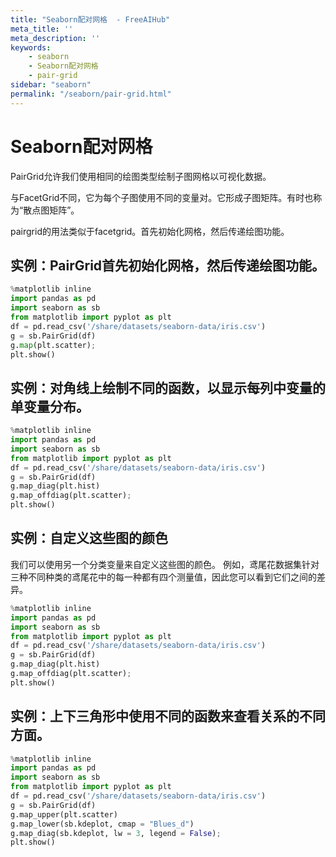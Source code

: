 ```yaml
---
title: "Seaborn配对网格  - FreeAIHub"
meta_title: ''
meta_description: ''
keywords: 
    - seaborn
    - Seaborn配对网格 
    - pair-grid
sidebar: "seaborn"
permalink: "/seaborn/pair-grid.html"
---
```

# Seaborn配对网格

PairGrid允许我们使用相同的绘图类型绘制子图网格以可视化数据。

与FacetGrid不同，它为每个子图使用不同的变量对。它形成子图矩阵。有时也称为“散点图矩阵”。

pairgrid的用法类似于facetgrid。首先初始化网格，然后传递绘图功能。

## 实例：PairGrid首先初始化网格，然后传递绘图功能。

```python
%matplotlib inline
import pandas as pd
import seaborn as sb
from matplotlib import pyplot as plt
df = pd.read_csv('/share/datasets/seaborn-data/iris.csv')
g = sb.PairGrid(df)
g.map(plt.scatter);
plt.show()
```

## 实例：对角线上绘制不同的函数，以显示每列中变量的单变量分布。

```python
%matplotlib inline
import pandas as pd
import seaborn as sb
from matplotlib import pyplot as plt
df = pd.read_csv('/share/datasets/seaborn-data/iris.csv')
g = sb.PairGrid(df)
g.map_diag(plt.hist)
g.map_offdiag(plt.scatter);
plt.show()
```



## 实例：自定义这些图的颜色
我们可以使用另一个分类变量来自定义这些图的颜色。
例如，鸢尾花数据集针对三种不同种类的鸢尾花中的每一种都有四个测量值，因此您可以看到它们之间的差异。

```python
%matplotlib inline
import pandas as pd
import seaborn as sb
from matplotlib import pyplot as plt
df = pd.read_csv('/share/datasets/seaborn-data/iris.csv')
g = sb.PairGrid(df)
g.map_diag(plt.hist)
g.map_offdiag(plt.scatter);
plt.show()
```

## 实例：上下三角形中使用不同的函数来查看关系的不同方面。

```python
%matplotlib inline
import pandas as pd
import seaborn as sb
from matplotlib import pyplot as plt
df = pd.read_csv('/share/datasets/seaborn-data/iris.csv')
g = sb.PairGrid(df)
g.map_upper(plt.scatter)
g.map_lower(sb.kdeplot, cmap = "Blues_d")
g.map_diag(sb.kdeplot, lw = 3, legend = False);
plt.show()
```
<code class=backend-type backend-type=free></code>
<code class=gatsby-kernelname data-language=python></code>
<script type="text/javascript" src="https://cdn.freeaihub.com/asset/js/cell.js"></script>
